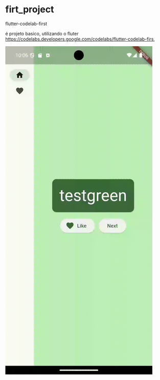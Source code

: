 # firt_project

flutter-codelab-first



é projeto basico, utilizando o fluter https://codelabs.developers.google.com/codelabs/flutter-codelab-firs,

![alt text](asserts/firs_app.gif)



